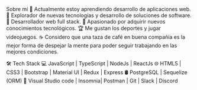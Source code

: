 Sobre mí
🔭 Actualmente estoy aprendiendo desarrollo de aplicaciones web.
🤔 Explorador de nuevas tecnologías y desarrollo de soluciones de software.
💼 Desarrollador web full stack.
🔎 Apasionado por adquirir nuevos conocimientos tecnológicos.
🏆 Me gustan los deportes y jugar videojuegos.
☕ Considero que una taza de café en buena compañía es la mejor forma de despejar la mente para poder seguir trabajando en las mejores condiciones.

🛠 Tech Stack
💻   JavaScript | TypeScript | NodeJs | ReactJs
🌐   HTML5 | CSS3 | Bootstrap | Material UI | Redux | Express
🛢   PostgreSQL | Sequelize (ORM)
🔧   Visual Studio code | Insomnia| Postman | Git | Slack | Discord
